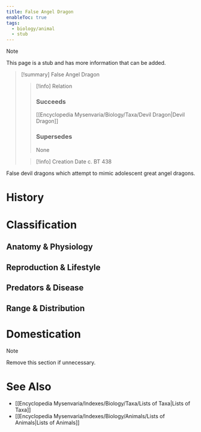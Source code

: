 ```yaml
---
title: False Angel Dragon
enableToc: true
tags:
  - biology/animal
  - stub
---
```


> [!note]
> This page is a stub and has more information that can be added.

> [!summary] False Angel Dragon
> > [!info] Relation
> > ### Succeeds
> > [[Encyclopedia Mysenvaria/Biology/Taxa/Devil Dragon|Devil Dragon]]
> > ### Supersedes
> > None
>
> > [!info] Creation Date
> > c. BT 438

False devil dragons which attempt to mimic adolescent great angel dragons.
# History

# Classification
## Anatomy & Physiology

## Reproduction & Lifestyle

## Predators & Disease

## Range & Distribution

# Domestication

> [!note]
> Remove this section if unnecessary.
# See Also
- [[Encyclopedia Mysenvaria/Indexes/Biology/Taxa/Lists of Taxa|Lists of Taxa]]
- [[Encyclopedia Mysenvaria/Indexes/Biology/Animals/Lists of Animals|Lists of Animals]]